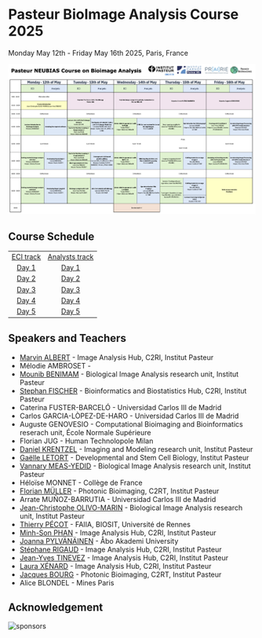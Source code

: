 # Pasteur BioImage Analysis Course 2025

Monday May 12th - Friday May 16th 2025, Paris, France

<td align="center">
<img src="imgs/Pasteur NEUBIAS Course on Bioimage Analysis schedule-table.png" alt="Course Schedule at a glance">
<br>
</td>

## Course Schedule

<table>
  </tr>
    <tr>
    <td align="center">
          <a href="ECI/ECI_track.md">ECI track</a>
    </td>
    <td align="center">
          <a href="Analyst/Analyst_track.md">Analysts track</a>
    </td>
  </tr>
    <tr>
    <td align="center">
      <a href="ECI/Day1.md">Day 1</a>
    </td>
    <td align="center">
      <a href="Analyst/Day1.md">Day 1</a>
    </td>
  </tr>
    </tr>
    <tr>
    <td align="center">
      <a href="ECI/Day2.md">Day 2</a>
    </td>
    <td align="center">
      <a href="Analyst/Day2.md">Day 2</a>
    </td>
  </tr>
    </tr>
    <tr>
    <td align="center">
      <a href="ECI/Day3.md">Day 3</a>
    </td>
    <td align="center">
      <a href="Analyst/Day3.md">Day 3</a>
    </td>
  </tr>
    </tr>
    <tr>
    <td align="center">
      <a href="ECI/Day4.md">Day 4</a>
    </td>
    <td align="center">
      <a href="Analyst/Day4.md">Day 4</a>
    </td>
  </tr>
    </tr>
    <tr>
    <td align="center">
      <a href="ECI/Day5.md">Day 5</a>
    </td>
    <td align="center">
      <a href="Analyst/Day5.md">Day 5</a>
    </td>
  </tr>
</table>

## Speakers and Teachers


- [Marvin ALBERT](https://research.pasteur.fr/en/member/marvin-albert/) - Image Analysis Hub, C2RI, Institut Pasteur
- Mélodie AMBROSET -
- [Mounib BENIMAM](https://research.pasteur.fr/en/member/mounib-mohamed-benimam/) - Biological Image Analysis research unit, Institut Pasteur
- [Stephan FISCHER](https://research.pasteur.fr/en/member/stephan-fischer/) - Bioinformatics and Biostatistics Hub, C2RI, Institut Pasteur
- Caterina FUSTER-BARCELÓ - Universidad Carlos III de Madrid
- Carlos GARCIA-LÒPEZ-DE-HARO - Universidad Carlos III de Madrid
- Auguste GENOVESIO - Computational Bioimaging and Bioinformatics reserach unit, École Normale Supérieure
- Florian JUG - Human Technolopole Milan
- [Daniel KRENTZEL](https://research.pasteur.fr/en/member/daniel-krentzel/) - Imaging and Modeling research unit, Institut Pasteur
- [Gaëlle LETORT](https://research.pasteur.fr/en/member/gaelle-letort/) - Developmental and Stem Cell Biology, Institut Pasteur
- [Vannary MEAS-YEDID](https://research.pasteur.fr/en/member/vannary-meas-yedid/) - Biological Image Analysis research unit, Institut Pasteur
- Héloïse MONNET - Collège de France
- [Florian MÜLLER](https://research.pasteur.fr/en/member/florian-muller/) - Photonic Bioimaging, C2RT, Institut Pasteur
- Arrate MUÑOZ-BARRUTIA - Universidad Carlos III de Madrid
- [Jean-Christophe OLIVO-MARIN](https://research.pasteur.fr/en/member/jean-christophe-olivo-marin/) - Biological Image Analysis research unit, Institut Pasteur
- [Thierry PÉCOT](https://biosit.univ-rennes.fr/ressources/faiia-centre-dintelligence-artificielle-et-danalyse-dimages-plateforme-de-biosit) - FAIIA, BIOSIT, Université de Rennes
- [Minh-Son PHAN](https://research.pasteur.fr/en/member/minh-son-phan/) - Image Analysis Hub, C2RI, Institut Pasteur
- [Joanna PYLVÄNÄINEN](https://cellmig.org/lab-members/) - Åbo Akademi University
- [Stéphane RIGAUD](https://research.pasteur.fr/en/member/stephane-rigaud/) - Image Analysis Hub, C2RI, Institut Pasteur
- [Jean-Yves TINEVEZ](https://research.pasteur.fr/en/member/jean-yves-tinevez/) - Image Analysis Hub, C2RI, Institut Pasteur
- [Laura XÉNARD](https://research.pasteur.fr/en/member/laura-xenard/) - Image Analysis Hub, C2RI, Institut Pasteur
- [Jacques BOURG](https://research.pasteur.fr/en/member/jacques-bourg/) - Photonic Bioimaging, C2RT, Institut Pasteur
- Alice BLONDEL - Mines Paris

## Acknowledgement

<img src="https://mype.konosys.com/konosys/CATProduit/Logos%20Neubias%2024-25.PNG" alt="sponsors" width="750">
